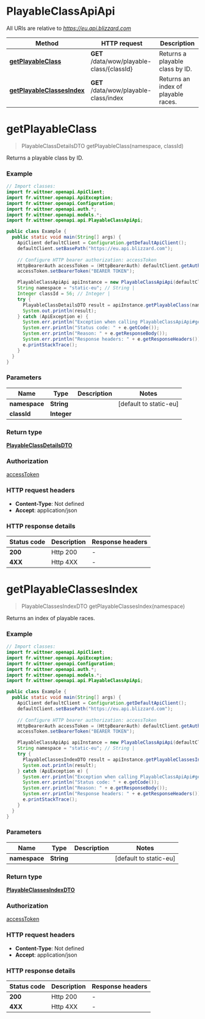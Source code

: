 # PlayableClassApiApi

All URIs are relative to *https://eu.api.blizzard.com*

| Method | HTTP request | Description |
|------------- | ------------- | -------------|
| [**getPlayableClass**](PlayableClassApiApi.md#getPlayableClass) | **GET** /data/wow/playable-class/{classId} | Returns a playable class by ID. |
| [**getPlayableClassesIndex**](PlayableClassApiApi.md#getPlayableClassesIndex) | **GET** /data/wow/playable-class/index | Returns an index of playable races. |


<a id="getPlayableClass"></a>
# **getPlayableClass**
> PlayableClassDetailsDTO getPlayableClass(namespace, classId)

Returns a playable class by ID.

### Example
```java
// Import classes:
import fr.wittner.openapi.ApiClient;
import fr.wittner.openapi.ApiException;
import fr.wittner.openapi.Configuration;
import fr.wittner.openapi.auth.*;
import fr.wittner.openapi.models.*;
import fr.wittner.openapi.api.PlayableClassApiApi;

public class Example {
  public static void main(String[] args) {
    ApiClient defaultClient = Configuration.getDefaultApiClient();
    defaultClient.setBasePath("https://eu.api.blizzard.com");
    
    // Configure HTTP bearer authorization: accessToken
    HttpBearerAuth accessToken = (HttpBearerAuth) defaultClient.getAuthentication("accessToken");
    accessToken.setBearerToken("BEARER TOKEN");

    PlayableClassApiApi apiInstance = new PlayableClassApiApi(defaultClient);
    String namespace = "static-eu"; // String | 
    Integer classId = 56; // Integer | 
    try {
      PlayableClassDetailsDTO result = apiInstance.getPlayableClass(namespace, classId);
      System.out.println(result);
    } catch (ApiException e) {
      System.err.println("Exception when calling PlayableClassApiApi#getPlayableClass");
      System.err.println("Status code: " + e.getCode());
      System.err.println("Reason: " + e.getResponseBody());
      System.err.println("Response headers: " + e.getResponseHeaders());
      e.printStackTrace();
    }
  }
}
```

### Parameters

| Name | Type | Description  | Notes |
|------------- | ------------- | ------------- | -------------|
| **namespace** | **String**|  | [default to static-eu] |
| **classId** | **Integer**|  | |

### Return type

[**PlayableClassDetailsDTO**](PlayableClassDetailsDTO.md)

### Authorization

[accessToken](../README.md#accessToken)

### HTTP request headers

 - **Content-Type**: Not defined
 - **Accept**: application/json

### HTTP response details
| Status code | Description | Response headers |
|-------------|-------------|------------------|
| **200** | Http 200 |  -  |
| **4XX** | Http 4XX |  -  |

<a id="getPlayableClassesIndex"></a>
# **getPlayableClassesIndex**
> PlayableClassesIndexDTO getPlayableClassesIndex(namespace)

Returns an index of playable races.

### Example
```java
// Import classes:
import fr.wittner.openapi.ApiClient;
import fr.wittner.openapi.ApiException;
import fr.wittner.openapi.Configuration;
import fr.wittner.openapi.auth.*;
import fr.wittner.openapi.models.*;
import fr.wittner.openapi.api.PlayableClassApiApi;

public class Example {
  public static void main(String[] args) {
    ApiClient defaultClient = Configuration.getDefaultApiClient();
    defaultClient.setBasePath("https://eu.api.blizzard.com");
    
    // Configure HTTP bearer authorization: accessToken
    HttpBearerAuth accessToken = (HttpBearerAuth) defaultClient.getAuthentication("accessToken");
    accessToken.setBearerToken("BEARER TOKEN");

    PlayableClassApiApi apiInstance = new PlayableClassApiApi(defaultClient);
    String namespace = "static-eu"; // String | 
    try {
      PlayableClassesIndexDTO result = apiInstance.getPlayableClassesIndex(namespace);
      System.out.println(result);
    } catch (ApiException e) {
      System.err.println("Exception when calling PlayableClassApiApi#getPlayableClassesIndex");
      System.err.println("Status code: " + e.getCode());
      System.err.println("Reason: " + e.getResponseBody());
      System.err.println("Response headers: " + e.getResponseHeaders());
      e.printStackTrace();
    }
  }
}
```

### Parameters

| Name | Type | Description  | Notes |
|------------- | ------------- | ------------- | -------------|
| **namespace** | **String**|  | [default to static-eu] |

### Return type

[**PlayableClassesIndexDTO**](PlayableClassesIndexDTO.md)

### Authorization

[accessToken](../README.md#accessToken)

### HTTP request headers

 - **Content-Type**: Not defined
 - **Accept**: application/json

### HTTP response details
| Status code | Description | Response headers |
|-------------|-------------|------------------|
| **200** | Http 200 |  -  |
| **4XX** | Http 4XX |  -  |

